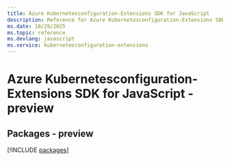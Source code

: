 ```yaml
---
title: Azure Kubernetesconfiguration-Extensions SDK for JavaScript
description: Reference for Azure Kubernetesconfiguration-Extensions SDK for JavaScript
ms.date: 10/29/2025
ms.topic: reference
ms.devlang: javascript
ms.service: kubernetesconfiguration-extensions
---
```

# Azure Kubernetesconfiguration-Extensions SDK for JavaScript - preview
## Packages - preview
[!INCLUDE [packages](kubernetesconfiguration-extensions-index.md)]